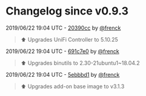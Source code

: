 # Changelog since v0.9.3

2019/06/22 19:04 UTC - [20390cc](https://github.com/hassio-addons/addon-unifi/commit/20390cc33a42338e495b89902955e80d73cc5a75) by [@frenck](https://github.com/frenck)
> :arrow_up: Upgrades UniFi Controller to 5.10.25 

2019/06/22 19:04 UTC - [691c7e0](https://github.com/hassio-addons/addon-unifi/commit/691c7e04f867d161a8853615ff083a50a2b2f06c) by [@frenck](https://github.com/frenck)
> :arrow_up: Upgrades binutils to 2.30-21ubuntu1~18.04.2 

2019/06/22 19:04 UTC - [5ebbbd1](https://github.com/hassio-addons/addon-unifi/commit/5ebbbd150530e16ebb73575334c7670cd57efd97) by [@frenck](https://github.com/frenck)
> :arrow_up: Upgrades add-on base image to v3.1.3 

